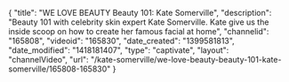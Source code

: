 {
    "title": "WE LOVE BEAUTY Beauty 101: Kate Somerville",
    "description": "Beauty 101 with celebrity skin expert Kate Somerville. Kate give us the inside scoop on how to create her famous facial at home",
    "channelid": "165808",
    "videoid": "165830",
    "date_created": "1399581813",
    "date_modified": "1418181407",
    "type": "captivate",
    "layout": "channelVideo",
    "url": "\/kate-somerville\/we-love-beauty-beauty-101-kate-somerville\/165808-165830"
}